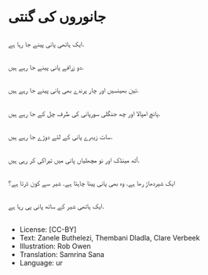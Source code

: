 # جانوروں کی گنتی

##
ایک ہاتھی پانی پینے جا رہا ہے.

##
دو زرافے پانی پینے جا رہے ہیں.

##
تین بھینسیں اور چار پرندے بھی پانی پینے جا رہے ہیں.

##
پانچ امپالا اور چھ جنگلی سورپانی کی طرف چل کے جا رہے ہیں.

##
سات زیبرے پانی کے لئے دوڑے جا رہے ہیں.

##
آٹھ مینڈک اور نو مچھلیاں پانی میں تیراکی کر رہی ہیں.

##
ایک شیردھاڑ رھا ہے. وہ بھی پانی پینا چاہتا ہے. شیر سے کون ڈرتا ہے؟

##
ایک ہاتھی شیر کے ساتھ پانی پی رہا ہے.

##
* License: [CC-BY]
* Text: Zanele Buthelezi, Thembani Dladla, Clare Verbeek
* Illustration: Rob Owen
* Translation: Samrina Sana
* Language: ur
